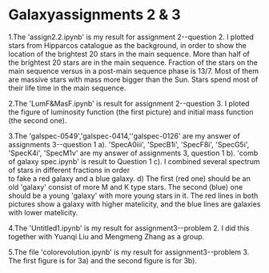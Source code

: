 # Galaxyassignments 2 & 3

1.The 'assign2.2.ipynb' is my result for assignment 2--question 2. 
 I plotted stars from Hipparcos catalogue as the background, in order to show the location of the brightest 20 stars in the main sequence. More than half of the brightest 20 stars are in the main sequence. Fraction of the stars on the main sequence versus in a post-main sequence phase is 13/7. Most of them are massive stars with mass more bigger than the Sun. Stars spend most of their life time in the main sequence.

2.The 'LumF&MasF.ipynb' is result for assignment 2--question 3. I ploted the figure of luminosity function (the first picture) and initial mass function (the second one).

3.The 'galspec-0549','galspec-0414,''galspec-0126' are my answer of assignments 3--question 1 a).
  'SpecA0iii', 'SpecB1i', 'SpecF8i', 'SpecG5i', 'SpecK4i', 'SpecM1v' are my answer of assignments 3, question 1 b).
  'comb of galaxy spec.ipynb' is result to Question 1 c). I combined several spectrum of stars in different fractions in order     
  to fake a red galaxy and a blue galaxy.
  d) The first (red one) should be an old 'galaxy' consist of more M and K type stars. 
  The second (blue) one should be a young 'galaxy' with more young stars in it. 
  The red lines in both pictures show a galaxy with higher matelicity, and the blue lines are galaxies with lower matelicity.

4.The 'Untitled1.ipynb' is my result for assignment3--problem 2. I did this together with Yuanqi Liu and Mengmeng Zhang as a group.

5.The file 'colorevolution.ipynb' is my result for assignment3--problem 3. The first figure is for 3a) and the second figure is for 3b).

